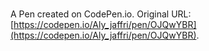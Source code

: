 # 

A Pen created on CodePen.io. Original URL: [https://codepen.io/Aly_jaffri/pen/OJQwYBR](https://codepen.io/Aly_jaffri/pen/OJQwYBR).

